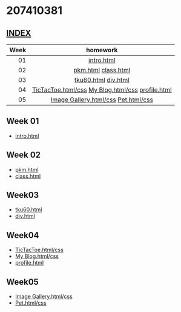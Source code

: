# 207410381

## [INDEX](https://snow1413.github.io/207410381/)
|Week   |homework| 
|------:|:------:|
01    |[intro.html](https://snow1413.github.io/207410381/Week-01/intro.html)
02    |[pkm.html](https://snow1413.github.io/207410381/Week-02/pkm.html) [class.html](https://snow1413.github.io/207410381/Week-02/class.html)
03    |[tku60.html](https://snow1413.github.io/207410381/Week-03/tku60.html) [div.html](https://snow1413.github.io/207410381/Week-03/div.html)
04    |[TicTacToe.html/css](https://snow1413.github.io/207410381/Week-04/ttt.html) [My Blog.html/css](https://snow1413.github.io/207410381/Week-04/blog.html) [profile.html](https://snow1413.github.io/207410381/Week-04/profile.html)
05    |[Image Gallery.html/css](https://snow1413.github.io/207410381/Week-05/ImageGallery/imagegallery.html) [Pet.html/css](https://snow1413.github.io/207410381/Week-05/Pet/pet.html)

## Week 01
* [intro.html](https://snow1413.github.io/207410381/Week-01/intro.html)

## Week 02
* [pkm.html](https://snow1413.github.io/207410381/Week-02/pkm.html)
* [class.html](https://snow1413.github.io/207410381/Week-02/class.html)

## Week03
* [tku60.html](https://snow1413.github.io/207410381/Week-03/tku60.html)
* [div.html](https://snow1413.github.io/207410381/Week-03/div.html)

## Week04
* [TicTacToe.html/css](https://snow1413.github.io/207410381/Week-04/ttt.html)
* [My Blog.html/css](https://snow1413.github.io/207410381/Week-04/blog.html)
* [profile.html](https://snow1413.github.io/207410381/Week-04/profile.html)
## Week05
* [Image Gallery.html/css](https://snow1413.github.io/207410381/Week-05/ImageGallery/imagegallery.html)
* [Pet.html/css](https://snow1413.github.io/207410381/Week-05/Pet/pet.html)
<!--stackedit_data:
eyJoaXN0b3J5IjpbLTIwMjg2NDU2OTYsMzY5ODcxMTgyLC0xMj
c2NTQ5NTk2LDE5MDQ2NjUyNzUsMjA0NTY3OTkxMywxOTA0NjY1
Mjc1XX0=
-->